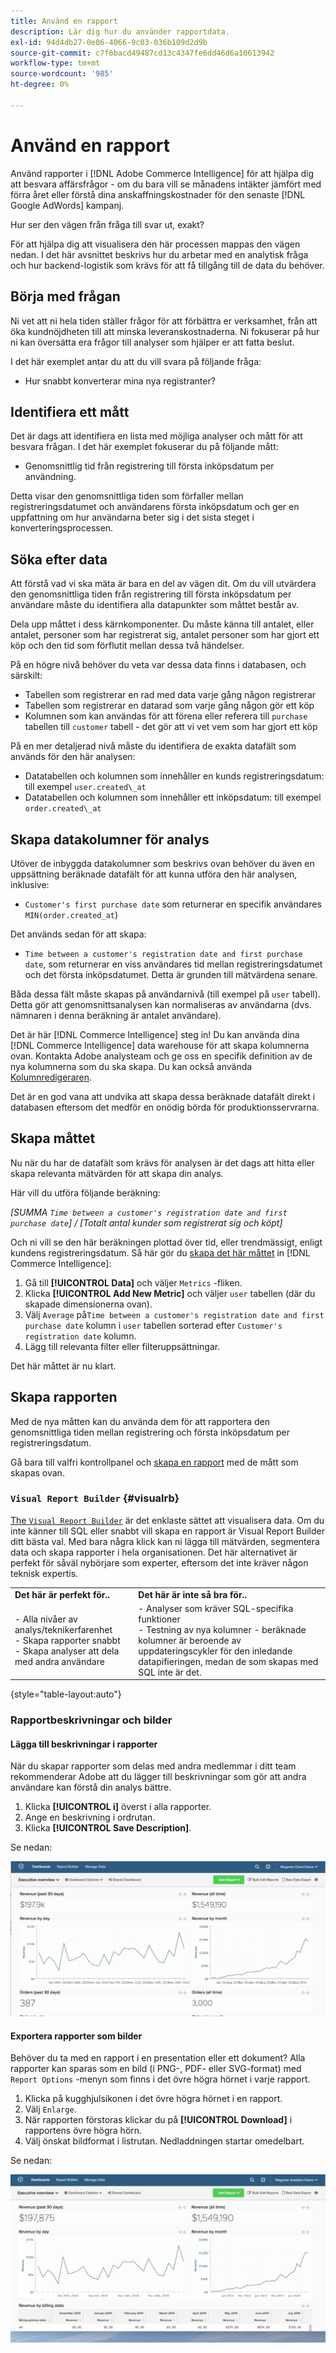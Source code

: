 ```yaml
---
title: Använd en rapport
description: Lär dig hur du använder rapportdata.
exl-id: 94d4db27-0e06-4066-9c03-036b109d2d9b
source-git-commit: c7f6bacd49487cd13c4347fe6dd46d6a10613942
workflow-type: tm+mt
source-wordcount: '985'
ht-degree: 0%

---
```


# Använd en rapport

Använd rapporter i [!DNL Adobe Commerce Intelligence] för att hjälpa dig att besvara affärsfrågor - om du bara vill se månadens intäkter jämfört med förra året eller förstå dina anskaffningskostnader för den senaste [!DNL Google AdWords] kampanj.

Hur ser den vägen från fråga till svar ut, exakt?

För att hjälpa dig att visualisera den här processen mappas den vägen nedan. I det här avsnittet beskrivs hur du arbetar med en analytisk fråga och hur backend-logistik som krävs för att få tillgång till de data du behöver.

## Börja med frågan

Ni vet att ni hela tiden ställer frågor för att förbättra er verksamhet, från att öka kundnöjdheten till att minska leveranskostnaderna. Ni fokuserar på hur ni kan översätta era frågor till analyser som hjälper er att fatta beslut.

I det här exemplet antar du att du vill svara på följande fråga:

* Hur snabbt konverterar mina nya registranter?

## Identifiera ett mått

Det är dags att identifiera en lista med möjliga analyser och mått för att besvara frågan. I det här exemplet fokuserar du på följande mått:

* Genomsnittlig tid från registrering till första inköpsdatum per användning.

Detta visar den genomsnittliga tiden som förfaller mellan registreringsdatumet och användarens första inköpsdatum och ger en uppfattning om hur användarna beter sig i det sista steget i konverteringsprocessen.

## Söka efter data

Att förstå vad vi ska mäta är bara en del av vägen dit. Om du vill utvärdera den genomsnittliga tiden från registrering till första inköpsdatum per användare måste du identifiera alla datapunkter som måttet består av.

Dela upp måttet i dess kärnkomponenter. Du måste känna till antalet, eller antalet, personer som har registrerat sig, antalet personer som har gjort ett köp och den tid som förflutit mellan dessa två händelser.

På en högre nivå behöver du veta var dessa data finns i databasen, och särskilt:

* Tabellen som registrerar en rad med data varje gång någon registrerar
* Tabellen som registrerar en datarad som varje gång någon gör ett köp
* Kolumnen som kan användas för att förena eller referera till `purchase` tabellen till `customer` tabell - det gör att vi vet vem som har gjort ett köp

På en mer detaljerad nivå måste du identifiera de exakta datafält som används för den här analysen:

* Datatabellen och kolumnen som innehåller en kunds registreringsdatum: till exempel `user.created\_at`
* Datatabellen och kolumnen som innehåller ett inköpsdatum: till exempel `order.created\_at`

## Skapa datakolumner för analys

Utöver de inbyggda datakolumner som beskrivs ovan behöver du även en uppsättning beräknade datafält för att kunna utföra den här analysen, inklusive:

* `Customer's first purchase date` som returnerar en specifik användares `MIN(order.created_at`)

Det används sedan för att skapa:

* `Time between a customer's registration date and first purchase date`, som returnerar en viss användares tid mellan registreringsdatumet och det första inköpsdatumet. Detta är grunden till mätvärdena senare.

Båda dessa fält måste skapas på användarnivå (till exempel på `user` tabell). Detta gör att genomsnittsanalysen kan normaliseras av användarna (dvs. nämnaren i denna beräkning är antalet användare).

Det är här [!DNL Commerce Intelligence] steg in! Du kan använda dina [!DNL Commerce Intelligence] data warehouse för att skapa kolumnerna ovan. Kontakta Adobe analysteam och ge oss en specifik definition av de nya kolumnerna som du ska skapa. Du kan också använda [Kolumnredigeraren](../../data-analyst/data-warehouse-mgr/creating-calculated-columns.md).

Det är en god vana att undvika att skapa dessa beräknade datafält direkt i databasen eftersom det medför en onödig börda för produktionsservrarna.

## Skapa måttet

Nu när du har de datafält som krävs för analysen är det dags att hitta eller skapa relevanta mätvärden för att skapa din analys.

Här vill du utföra följande beräkning:


_[SUMMA `Time between a customer's registration date and first purchase date`] / [Totalt antal kunder som registrerat sig och köpt]_

Och ni vill se den här beräkningen plottad över tid, eller trendmässigt, enligt kundens registreringsdatum. Så här gör du [skapa det här måttet](../../data-user/reports/ess-manage-data-metrics.md) in [!DNL Commerce Intelligence]:

1. Gå till **[!UICONTROL Data]** och väljer `Metrics` -fliken.
1. Klicka **[!UICONTROL Add New Metric]** och väljer `user` tabellen (där du skapade dimensionerna ovan).
1. Välj `Average` på`Time between a customer's registration date and first purchase date` kolumn i `user` tabellen sorterad efter `Customer's registration date`  kolumn.
1. Lägg till relevanta filter eller filteruppsättningar.

Det här måttet är nu klart.

## Skapa rapporten

Med de nya måtten kan du använda dem för att rapportera den genomsnittliga tiden mellan registrering och första inköpsdatum per registreringsdatum.

Gå bara till valfri kontrollpanel och [skapa en rapport](../../data-user/reports/ess-manage-data-metrics.md) med de mått som skapas ovan.

### `Visual Report Builder` {#visualrb}

[The `Visual Report Builder`](../../data-user/reports/ess-rpt-build-visual.md) är det enklaste sättet att visualisera data. Om du inte känner till SQL eller snabbt vill skapa en rapport är Visual Report Builder ditt bästa val. Med bara några klick kan ni lägga till mätvärden, segmentera data och skapa rapporter i hela organisationen. Det här alternativet är perfekt för såväl nybörjare som experter, eftersom det inte kräver någon teknisk expertis.

|  |  |
|--- |--- |
| **Det här är perfekt för..** | **Det här är inte så bra för..** |
| - Alla nivåer av analys/teknikerfarenhet<br>- Skapa rapporter snabbt<br>- Skapa analyser att dela med andra användare | - Analyser som kräver SQL-specifika funktioner<br>- Testning av nya kolumner - beräknade kolumner är beroende av uppdateringscykler för den inledande datapifieringen, medan de som skapas med SQL inte är det. |

{style="table-layout:auto"}

### Rapportbeskrivningar och bilder

#### Lägga till beskrivningar i rapporter

När du skapar rapporter som delas med andra medlemmar i ditt team rekommenderar Adobe att du lägger till beskrivningar som gör att andra användare kan förstå din analys bättre.

1. Klicka **[!UICONTROL i]** överst i alla rapporter.
1. Ange en beskrivning i ordrutan.
1. Klicka **[!UICONTROL Save Description]**.

Se nedan:

![Diagrambeskrivning](../../assets/Chart_Description.gif)

#### Exportera rapporter som bilder

Behöver du ta med en rapport i en presentation eller ett dokument? Alla rapporter kan sparas som en bild (i PNG-, PDF- eller SVG-format) med `Report Options` -menyn som finns i det övre högra hörnet i varje rapport.

1. Klicka på kugghjulsikonen i det övre högra hörnet i en rapport.
1. Välj `Enlarge`.
1. När rapporten förstoras klickar du på **[!UICONTROL Download]** i rapportens övre högra hörn.
1. Välj önskat bildformat i listrutan. Nedladdningen startar omedelbart.

Se nedan:

![](../../assets/exp-rep-as-image.gif)

